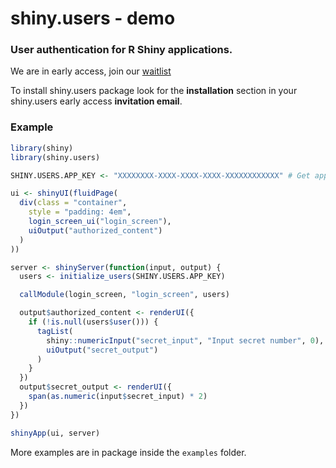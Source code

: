 # shiny.users - demo

### User authentication for R Shiny applications.

 We are in early access, join our [waitlist](https://mailchi.mp/appsilondatascience.com/shiny-user-management/ "Shiny Users early access registration")

To install shiny.users package look for the **installation** section in your shiny.users early access **invitation email**.

### Example

```r
library(shiny)
library(shiny.users)

SHINY.USERS.APP_KEY <- "XXXXXXXX-XXXX-XXXX-XXXX-XXXXXXXXXXXX" # Get app key from Developer Panel

ui <- shinyUI(fluidPage(
  div(class = "container",
    style = "padding: 4em",
    login_screen_ui("login_screen"),
    uiOutput("authorized_content")
  )
))

server <- shinyServer(function(input, output) {
  users <- initialize_users(SHINY.USERS.APP_KEY)

  callModule(login_screen, "login_screen", users)

  output$authorized_content <- renderUI({
    if (!is.null(users$user())) {
      tagList(
        shiny::numericInput("secret_input", "Input secret number", 0),
        uiOutput("secret_output")
      )
    }
  })
  output$secret_output <- renderUI({
    span(as.numeric(input$secret_input) * 2)
  })
})

shinyApp(ui, server)
```

More examples are in package inside the `examples` folder.
